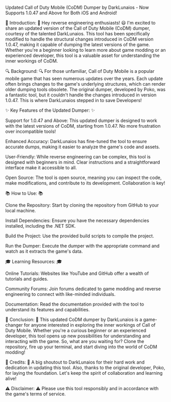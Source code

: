 Updated Call of Duty Mobile (CoDM) Dumper by DarkLunaios - Now Supports 1.0.47 and Above for Both iOS and Android!

🚀 Introduction: 🚀 Hey reverse engineering enthusiasts! 😃 I'm excited to share an updated version of the Call of Duty Mobile (CoDM) dumper, courtesy of the talented DarkLunaios. This tool has been specifically modified to handle the structural changes introduced in CoDM version 1.0.47, making it capable of dumping the latest versions of the game. Whether you're a beginner looking to learn more about game modding or an experienced developer, this tool is a valuable asset for understanding the inner workings of CoDM.

🔍 Background: 🔍 For those unfamiliar, Call of Duty Mobile is a popular mobile game that has seen numerous updates over the years. Each update often brings changes to the game's underlying structures, which can render older dumping tools obsolete. The original dumper, developed by Poko, was a fantastic tool, but it couldn't handle the changes introduced in version 1.0.47. This is where DarkLunaios stepped in to save Developers!

✨ Key Features of the Updated Dumper: ✨

Support for 1.0.47 and Above: This updated dumper is designed to work with the latest versions of CoDM, starting from 1.0.47. No more frustration over incompatible tools!

Enhanced Accuracy: DarkLunaios has fine-tuned the tool to ensure accurate dumps, making it easier to analyze the game's code and assets.

User-Friendly: While reverse engineering can be complex, this tool is designed with beginners in mind. Clear instructions and a straightforward interface make it accessible to all.

Open Source: The tool is open source, meaning you can inspect the code, make modifications, and contribute to its development. Collaboration is key!

📚 How to Use: 📚

Clone the Repository: Start by cloning the repository from GitHub to your local machine.

Install Dependencies: Ensure you have the necessary dependencies installed, including the .NET SDK.

Build the Project: Use the provided build scripts to compile the project.

Run the Dumper: Execute the dumper with the appropriate command and watch as it extracts the game's data.

🎓 Learning Resources: 🎓

Online Tutorials: Websites like YouTube and GitHub offer a wealth of tutorials and guides.

Community Forums: Join forums dedicated to game modding and reverse engineering to connect with like-minded individuals.

Documentation: Read the documentation provided with the tool to understand its features and capabilities.

🏁 Conclusion: 🏁 This updated CoDM dumper by DarkLunaios is a game-changer for anyone interested in exploring the inner workings of Call of Duty Mobile. Whether you're a curious beginner or an experienced developer, this tool opens up new possibilities for understanding and interacting with the game. So, what are you waiting for? Clone the repository, fire up your terminal, and start diving into the world of CoDM modding!

🙌 Credits: 🙌 A big shoutout to DarkLunaios for their hard work and dedication in updating this tool. Also, thanks to the original developer, Poko, for laying the foundation. Let's keep the spirit of collaboration and learning alive!

⚠️ Disclaimer: ⚠️ Please use this tool responsibly and in accordance with the game's terms of service.